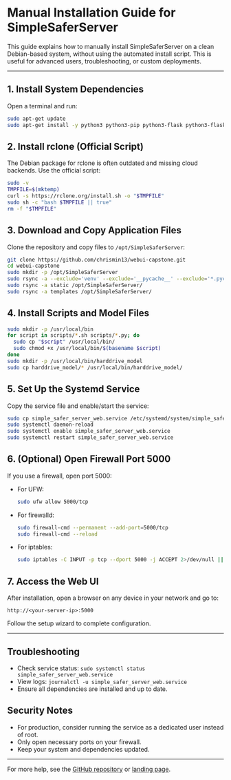 # Manual Installation Guide for SimpleSaferServer

This guide explains how to manually install SimpleSaferServer on a clean Debian-based system, without using the automated install script. This is useful for advanced users, troubleshooting, or custom deployments.

---

## 1. Install System Dependencies

Open a terminal and run:

```bash
sudo apt-get update
sudo apt-get install -y python3 python3-pip python3-flask python3-flask-socketio python3-psutil python3-xgboost python3-joblib python3-pandas python3-sklearn python3-cryptography smartmontools samba msmtp rsync curl
```

## 2. Install rclone (Official Script)

The Debian package for rclone is often outdated and missing cloud backends. Use the official script:

```bash
sudo -v
TMPFILE=$(mktemp)
curl -s https://rclone.org/install.sh -o "$TMPFILE"
sudo sh -c "bash $TMPFILE || true"
rm -f "$TMPFILE"
```

## 3. Download and Copy Application Files

Clone the repository and copy files to `/opt/SimpleSaferServer`:

```bash
git clone https://github.com/chrismin13/webui-capstone.git
cd webui-capstone
sudo mkdir -p /opt/SimpleSaferServer
sudo rsync -a --exclude='venv' --exclude='__pycache__' --exclude='*.pyc' --exclude='*.pyo' --exclude='*.log' --exclude='telemetry.csv' --exclude='harddrive_model' --exclude='scripts' --exclude='static' --exclude='templates' ./ /opt/SimpleSaferServer/
sudo rsync -a static /opt/SimpleSaferServer/
sudo rsync -a templates /opt/SimpleSaferServer/
```

## 4. Install Scripts and Model Files

```bash
sudo mkdir -p /usr/local/bin
for script in scripts/*.sh scripts/*.py; do
  sudo cp "$script" /usr/local/bin/
  sudo chmod +x /usr/local/bin/$(basename $script)
done
sudo mkdir -p /usr/local/bin/harddrive_model
sudo cp harddrive_model/* /usr/local/bin/harddrive_model/
```

## 5. Set Up the Systemd Service

Copy the service file and enable/start the service:

```bash
sudo cp simple_safer_server_web.service /etc/systemd/system/simple_safer_server_web.service
sudo systemctl daemon-reload
sudo systemctl enable simple_safer_server_web.service
sudo systemctl restart simple_safer_server_web.service
```

## 6. (Optional) Open Firewall Port 5000

If you use a firewall, open port 5000:

- For UFW:
  ```bash
  sudo ufw allow 5000/tcp
  ```
- For firewalld:
  ```bash
  sudo firewall-cmd --permanent --add-port=5000/tcp
  sudo firewall-cmd --reload
  ```
- For iptables:
  ```bash
  sudo iptables -C INPUT -p tcp --dport 5000 -j ACCEPT 2>/dev/null || sudo iptables -A INPUT -p tcp --dport 5000 -j ACCEPT
  ```

## 7. Access the Web UI

After installation, open a browser on any device in your network and go to:

```
http://<your-server-ip>:5000
```

Follow the setup wizard to complete configuration.

---

## Troubleshooting
- Check service status: `sudo systemctl status simple_safer_server_web.service`
- View logs: `journalctl -u simple_safer_server_web.service`
- Ensure all dependencies are installed and up to date.

## Security Notes
- For production, consider running the service as a dedicated user instead of root.
- Only open necessary ports on your firewall.
- Keep your system and dependencies updated.

---

For more help, see the [GitHub repository](https://github.com/chrismin13/webui-capstone) or [landing page](https://sss.chrismin13.com). 